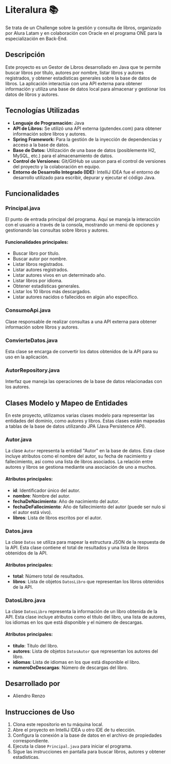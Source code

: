 # Literalura 📚

Se trata de un Challenge sobre la gestión y consulta de libros, organizado por Alura Latam y en colaboración con Oracle en el programa ONE para la especialización en Back-End.

## Descripción

Este proyecto es un Gestor de Libros desarrollado en Java que te permite buscar libros por título, autores por nombre, listar libros y autores registrados, y obtener estadísticas generales sobre la base de datos de libros. La aplicación interactúa con una API externa para obtener información y utiliza una base de datos local para almacenar y gestionar los datos de libros y autores.

## Tecnologías Utilizadas

- **Lenguaje de Programación:** Java
- **API de Libros:** Se utilizó una API externa (gutendex.com) para obtener información sobre libros y autores.
- **Spring Framework:** Para la gestión de la inyección de dependencias y acceso a la base de datos.
- **Base de Datos:** Utilización de una base de datos (posiblemente H2, MySQL, etc.) para el almacenamiento de datos.
- **Control de Versiones:** Git/GitHub se usaron para el control de versiones del proyecto y la colaboración en equipo.
- **Entorno de Desarrollo Integrado (IDE):** IntelliJ IDEA fue el entorno de desarrollo utilizado para escribir, depurar y ejecutar el código Java.

## Funcionalidades

### Principal.java

El punto de entrada principal del programa. Aquí se maneja la interacción con el usuario a través de la consola, mostrando un menú de opciones y gestionando las consultas sobre libros y autores.

#### Funcionalidades principales:

- Buscar libro por título.
- Buscar autor por nombre.
- Listar libros registrados.
- Listar autores registrados.
- Listar autores vivos en un determinado año.
- Listar libros por idioma.
- Obtener estadísticas generales.
- Listar los 10 libros más descargados.
- Listar autores nacidos o fallecidos en algún año específico.

### ConsumoApi.java

Clase responsable de realizar consultas a una API externa para obtener información sobre libros y autores.

### ConvierteDatos.java

Esta clase se encarga de convertir los datos obtenidos de la API para su uso en la aplicación.

### AutorRepository.java

Interfaz que maneja las operaciones de la base de datos relacionadas con los autores.

## Clases Modelo y Mapeo de Entidades

En este proyecto, utilizamos varias clases modelo para representar las entidades del dominio, como autores y libros. Estas clases están mapeadas a tablas de la base de datos utilizando JPA (Java Persistence API).

### Autor.java

La clase `Autor` representa la entidad "Autor" en la base de datos. Esta clase incluye atributos como el nombre del autor, su fecha de nacimiento y fallecimiento, así como una lista de libros asociados. La relación entre autores y libros se gestiona mediante una asociación de uno a muchos.

#### Atributos principales:
- **id**: Identificador único del autor.
- **nombre**: Nombre del autor.
- **fechaDeNacimiento**: Año de nacimiento del autor.
- **fechaDeFallecimiento**: Año de fallecimiento del autor (puede ser nulo si el autor está vivo).
- **libros**: Lista de libros escritos por el autor.

### Datos.java

La clase `Datos` se utiliza para mapear la estructura JSON de la respuesta de la API. Esta clase contiene el total de resultados y una lista de libros obtenidos de la API.

#### Atributos principales:
- **total**: Número total de resultados.
- **libros**: Lista de objetos `DatosLibro` que representan los libros obtenidos de la API.

### DatosLibro.java

La clase `DatosLibro` representa la información de un libro obtenida de la API. Esta clase incluye atributos como el título del libro, una lista de autores, los idiomas en los que está disponible y el número de descargas.

#### Atributos principales:
- **titulo**: Título del libro.
- **autores**: Lista de objetos `DatosAutor` que representan los autores del libro.
- **idiomas**: Lista de idiomas en los que está disponible el libro.
- **numeroDeDescargas**: Número de descargas del libro.

## Desarrollado por
- Aliendro Renzo

## Instrucciones de Uso

1. Clona este repositorio en tu máquina local.
2. Abre el proyecto en IntelliJ IDEA u otro IDE de tu elección.
3. Configura la conexión a la base de datos en el archivo de propiedades correspondiente.
4. Ejecuta la clase `Principal.java` para iniciar el programa.
5. Sigue las instrucciones en pantalla para buscar libros, autores y obtener estadísticas.